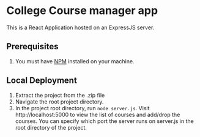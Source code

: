 # College Course manager app

This is a React Application hosted on an ExpressJS server.

## Prerequisites

1. You must have [NPM](https://docs.npmjs.com/getting-started/installing-node) installed on your machine.

## Local Deployment

1. Extract the project from the .zip file
2. Navigate the root project directory.
1. In the project root directory, run `node server.js`. Visit http://localhost:5000 to view the list of courses and add/drop the courses. You can specify which port the server runs on server.js in the root directory of the project.
